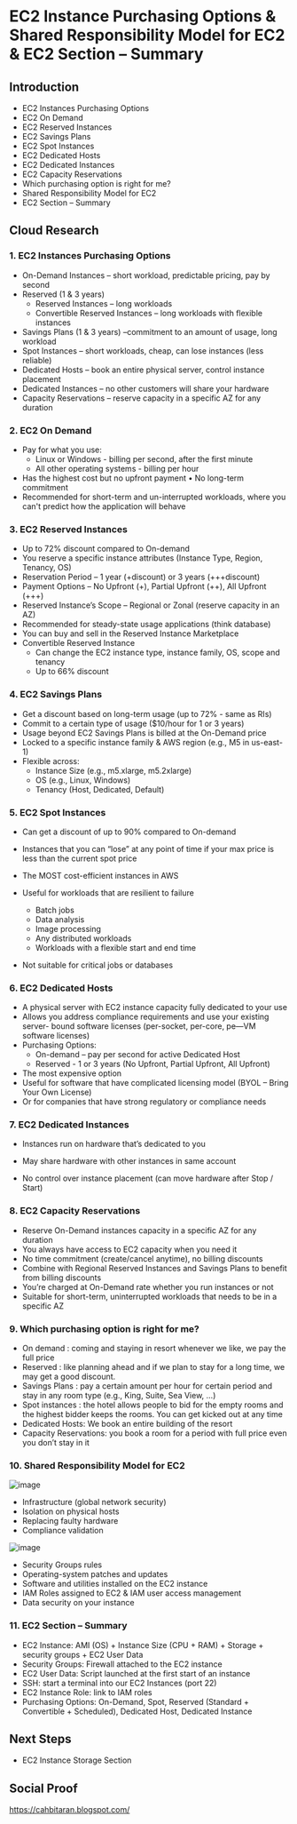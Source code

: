 #  EC2 Instance Purchasing Options & Shared Responsibility Model for EC2 & EC2 Section – Summary

## Introduction

- EC2 Instances Purchasing Options
- EC2 On Demand 
- EC2 Reserved Instances 
- EC2 Savings Plans 
- EC2 Spot Instances
- EC2 Dedicated Hosts 
- EC2 Dedicated Instances 
- EC2 Capacity Reservations 
- Which purchasing option is right for me?
- Shared Responsibility Model for EC2
- EC2 Section – Summary 


## Cloud Research

### 1. EC2 Instances Purchasing Options

- On-Demand Instances – short workload, predictable pricing, pay by second<br>
- Reserved (1 & 3 years)<br>
    - Reserved Instances – long workloads
    - Convertible Reserved Instances – long workloads with flexible instances
- Savings Plans (1 & 3 years) –commitment to an amount of usage, long workload<br>
- Spot Instances – short workloads, cheap, can lose instances (less reliable)<br>
- Dedicated Hosts – book an entire physical server, control instance placement<br> 
- Dedicated Instances – no other customers will share your hardware<br> 
- Capacity Reservations – reserve capacity in a specific AZ for any duration<br> 


### 2. EC2 On Demand 

- Pay for what you use:<br> 
    - Linux or Windows - billing per second, after the first minute 
    - All other operating systems - billing per hour 
- Has the highest cost but no upfront payment • No long-term commitment<br> 
- Recommended for short-term and un-interrupted workloads, where you can't predict how the application will behave

### 3. EC2 Reserved Instances 

- Up to 72% discount compared to On-demand<br>
- You reserve a specific instance attributes (Instance Type, Region, Tenancy, OS)<br>
- Reservation Period – 1 year (+discount) or 3 years (+++discount)<br>
- Payment Options – No Upfront (+), Partial Upfront (++), All Upfront (+++)<br> 
- Reserved Instance’s Scope – Regional or Zonal (reserve capacity in an AZ)<br>
- Recommended for steady-state usage applications (think database)<br>
- You can buy and sell in the Reserved Instance Marketplace<br> 
- Convertible Reserved Instance<br> 
    - Can change the EC2 instance type, instance family, OS, scope and tenancy
    - Up to 66% discount 
    
    
### 4. EC2 Savings Plans

- Get a discount based on long-term usage (up to 72% - same as RIs)<br>  
- Commit to a certain type of usage ($10/hour for 1 or 3 years)<br>  
- Usage beyond EC2 Savings Plans is billed at the On-Demand price
- Locked to a specific instance family & AWS region (e.g., M5 in us-east-1)<br>  
- Flexible across:<br>
    - Instance Size (e.g., m5.xlarge, m5.2xlarge)
    - OS (e.g., Linux, Windows) 
    - Tenancy (Host, Dedicated, Default)
    

### 5. EC2 Spot Instances

- Can get a discount of up to 90% compared to On-demand<br> 
- Instances that you can “lose” at any point of time if your max price is less than the current spot price<br> 
- The MOST cost-efficient instances in AWS

- Useful for workloads that are resilient to failure
    - Batch jobs
    - Data analysis
    - Image processing
    - Any distributed workloads 
    - Workloads with a flexible start and end time
- Not suitable for critical jobs or databases


### 6. EC2 Dedicated Hosts 

- A physical server with EC2 instance capacity fully dedicated to your use
- Allows you address compliance requirements and use your existing server- bound software licenses (per-socket, per-core, pe—VM software licenses) 
- Purchasing Options: 
    - On-demand – pay per second for active Dedicated Host 
    - Reserved - 1 or 3 years (No Upfront, Partial Upfront, All Upfront) 
- The most expensive option 
- Useful for software that have complicated licensing model (BYOL – Bring Your Own License) 
- Or for companies that have strong regulatory or compliance needs


### 7. EC2 Dedicated Instances 

- Instances run on hardware that’s dedicated to you 

- May share hardware with other instances in same account 

- No control over instance placement (can move hardware after Stop / Start)


### 8. EC2 Capacity Reservations 

- Reserve On-Demand instances capacity in a specific AZ for any duration 
- You always have access to EC2 capacity when you need it 
- No time commitment (create/cancel anytime), no billing discounts 
- Combine with Regional Reserved Instances and Savings Plans to benefit from billing discounts 
- You’re charged at On-Demand rate whether you run instances or not 
- Suitable for short-term, uninterrupted workloads that needs to be in a specific AZ


### 9. Which purchasing option is right for me?

- On demand      : coming and staying in resort whenever we like, we pay the full price
- Reserved       : like planning ahead and if we plan to stay for a long time, we may get a good discount.
- Savings Plans  : pay a certain amount per hour for certain period and stay in any room type (e.g.,
King, Suite, Sea View, …)
- Spot instances : the hotel allows people to bid for the empty rooms and the highest bidder keeps the
rooms. You can get kicked out at any time
- Dedicated Hosts: We book an entire building of the resort
- Capacity Reservations: you book a room for a period with full price even you don’t stay in it


### 10. Shared Responsibility Model for EC2

![image](https://user-images.githubusercontent.com/121140952/214017277-ea415bc6-0c2e-4de1-bf69-519e8f3c197b.png)

- Infrastructure (global network security)
- Isolation on physical hosts
- Replacing faulty hardware
- Compliance validation


![image](https://user-images.githubusercontent.com/121140952/214017339-bbdfef39-30ff-4ba3-a267-0db89c118516.png)

- Security Groups rules
- Operating-system patches and updates
- Software and utilities installed on the EC2 instance
- IAM Roles assigned to EC2 & IAM user access management
- Data security on your instance

### 11. EC2 Section – Summary 

- EC2 Instance: AMI (OS) + Instance Size (CPU + RAM) + Storage +
security groups + EC2 User Data
- Security Groups: Firewall attached to the EC2 instance
- EC2 User Data: Script launched at the first start of an instance
- SSH: start a terminal into our EC2 Instances (port 22)
- EC2 Instance Role: link to IAM roles
- Purchasing Options: On-Demand, Spot, Reserved (Standard +
Convertible + Scheduled), Dedicated Host, Dedicated Instance


## Next Steps

- EC2 Instance Storage Section

## Social Proof
https://cahbitaran.blogspot.com/
